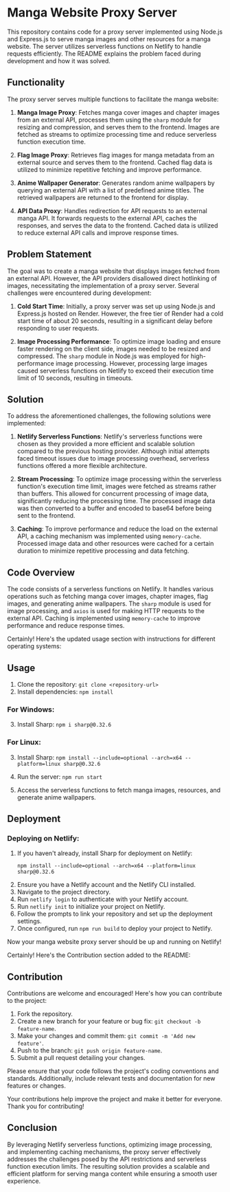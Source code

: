 ﻿# Manga Website Proxy Server

This repository contains code for a proxy server implemented using Node.js and Express.js to serve manga images and other resources for a manga website. The server utilizes serverless functions on Netlify to handle requests efficiently. The README explains the problem faced during development and how it was solved.

## Functionality

The proxy server serves multiple functions to facilitate the manga website:

1. **Manga Image Proxy**: Fetches manga cover images and chapter images from an external API, processes them using the `sharp` module for resizing and compression, and serves them to the frontend. Images are fetched as streams to optimize processing time and reduce serverless function execution time.

2. **Flag Image Proxy**: Retrieves flag images for manga metadata from an external source and serves them to the frontend. Cached flag data is utilized to minimize repetitive fetching and improve performance.

3. **Anime Wallpaper Generator**: Generates random anime wallpapers by querying an external API with a list of predefined anime titles. The retrieved wallpapers are returned to the frontend for display.

4. **API Data Proxy**: Handles redirection for API requests to an external manga API. It forwards requests to the external API, caches the responses, and serves the data to the frontend. Cached data is utilized to reduce external API calls and improve response times.

## Problem Statement

The goal was to create a manga website that displays images fetched from an external API. However, the API providers disallowed direct hotlinking of images, necessitating the implementation of a proxy server. Several challenges were encountered during development:

1. **Cold Start Time**: Initially, a proxy server was set up using Node.js and Express.js hosted on Render. However, the free tier of Render had a cold start time of about 20 seconds, resulting in a significant delay before responding to user requests.

2. **Image Processing Performance**: To optimize image loading and ensure faster rendering on the client side, images needed to be resized and compressed. The `sharp` module in Node.js was employed for high-performance image processing. However, processing large images caused serverless functions on Netlify to exceed their execution time limit of 10 seconds, resulting in timeouts.

## Solution

To address the aforementioned challenges, the following solutions were implemented:

1. **Netlify Serverless Functions**: Netlify's serverless functions were chosen as they provided a more efficient and scalable solution compared to the previous hosting provider. Although initial attempts faced timeout issues due to image processing overhead, serverless functions offered a more flexible architecture.

2. **Stream Processing**: To optimize image processing within the serverless function's execution time limit, images were fetched as streams rather than buffers. This allowed for concurrent processing of image data, significantly reducing the processing time. The processed image data was then converted to a buffer and encoded to base64 before being sent to the frontend.

3. **Caching**: To improve performance and reduce the load on the external API, a caching mechanism was implemented using `memory-cache`. Processed image data and other resources were cached for a certain duration to minimize repetitive processing and data fetching.

## Code Overview

The code consists of a serverless functions on Netlify. It handles various operations such as fetching manga cover images, chapter images, flag images, and generating anime wallpapers. The `sharp` module is used for image processing, and `axios` is used for making HTTP requests to the external API. Caching is implemented using `memory-cache` to improve performance and reduce response times.

Certainly! Here's the updated usage section with instructions for different operating systems:

## Usage

1. Clone the repository: `git clone <repository-url>`
2. Install dependencies: `npm install`

### For Windows:

3. Install Sharp: `npm i sharp@0.32.6`

### For Linux:

3. Install Sharp: `npm install --include=optional --arch=x64 --platform=linux sharp@0.32.6`

4. Run the server: `npm run start`
5. Access the serverless functions to fetch manga images, resources, and generate anime wallpapers.

## Deployment

### Deploying on Netlify:

1. If you haven't already, install Sharp for deployment on Netlify: 
   ```
   npm install --include=optional --arch=x64 --platform=linux sharp@0.32.6
   ```
2. Ensure you have a Netlify account and the Netlify CLI installed.
3. Navigate to the project directory.
4. Run `netlify login` to authenticate with your Netlify account.
5. Run `netlify init` to initialize your project on Netlify.
6. Follow the prompts to link your repository and set up the deployment settings.
7. Once configured, run `npm run build` to deploy your project to Netlify.

Now your manga website proxy server should be up and running on Netlify!

Certainly! Here's the Contribution section added to the README:

## Contribution

Contributions are welcome and encouraged! Here's how you can contribute to the project:

1. Fork the repository.
2. Create a new branch for your feature or bug fix: `git checkout -b feature-name`.
3. Make your changes and commit them: `git commit -m 'Add new feature'`.
4. Push to the branch: `git push origin feature-name`.
5. Submit a pull request detailing your changes.

Please ensure that your code follows the project's coding conventions and standards. Additionally, include relevant tests and documentation for new features or changes.

Your contributions help improve the project and make it better for everyone. Thank you for contributing!

## Conclusion

By leveraging Netlify serverless functions, optimizing image processing, and implementing caching mechanisms, the proxy server effectively addresses the challenges posed by the API restrictions and serverless function execution limits. The resulting solution provides a scalable and efficient platform for serving manga content while ensuring a smooth user experience.

